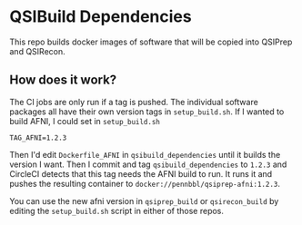 # QSIBuild Dependencies

This repo builds docker images of software that will be copied
into QSIPrep and QSIRecon.

## How does it work?

The CI jobs are only run if a tag is pushed. The individual software
packages all have their own version tags in `setup_build.sh`. If
I wanted to build AFNI, I could set in `setup_build.sh`

```
TAG_AFNI=1.2.3
```

Then I'd edit `Dockerfile_AFNI` in `qsibuild_dependencies` until it builds
the version I want. Then I commit and tag `qsibuild_dependencies` to `1.2.3`
and CircleCI detects that this tag needs the AFNI build to run. It runs it
and pushes the resulting container to `docker://pennbbl/qsiprep-afni:1.2.3`.

You can use the new afni version in `qsiprep_build` or `qsirecon_build` by
editing the `setup_build.sh` script in either of those repos.
